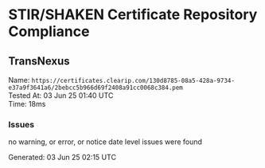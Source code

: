 # STIR/SHAKEN Certificate Repository Compliance

## TransNexus

Name: `https://certificates.clearip.com/130d8785-08a5-428a-9734-e37a9f3641a6/2bebcc5b966d69f2408a91cc0068c384.pem`\
Tested At: 03 Jun 25 01:40 UTC\
Time: 18ms

### Issues

no warning, or error, or notice date level issues were found

Generated: 03 Jun 25 02:15 UTC